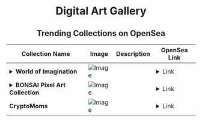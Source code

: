 <div align="center">

# Digital Art Gallery

## Trending Collections on OpenSea

| Collection Name                       | Image                                                                                     | Description                       | OpenSea Link                                                                                          |
|---------------------------------------|-------------------------------------------------------------------------------------------|-----------------------------------|--------------------------------------------------------------------------------------------------------|
| **<details><summary>World of Imagination</summary></details>** | ![Image](https://i.seadn.io/s/raw/files/7a676cdcbf32dd4eeaf85f07ba0c5c3d.jpg?w=500&auto=format?w=200&auto=format) |  | <details><summary>Link</summary>[World of Imagination](https://opensea.io/collection/world-of-imagination-1)</details> |
| **<details><summary>BONSAI Pixel Art Collection</summary></details>** | ![Image](https://i.seadn.io/s/raw/files/9baba2defda2f7a73e72cf9c88abe159.png?w=500&auto=format?w=200&auto=format) |  | <details><summary>Link</summary>[BONSAI Pixel Art Collection](https://opensea.io/collection/bonsai-pixel-art-collection)</details> |
| **CryptoMoms** | ![Image](https://i.seadn.io/s/raw/files/a1fb472495b8f93fffba0d2e11131908.png?w=500&auto=format?w=200&auto=format) |  | <details><summary>Link</summary>[CryptoMoms](https://opensea.io/collection/cryptomoms-2)</details> |

</div>